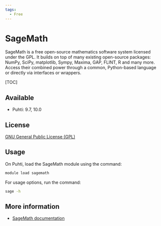 ```yaml
---
tags:
  - Free
---
```


# SageMath

SageMath is a free open-source mathematics software system licensed
under the GPL. It builds on top of many existing open-source packages:
NumPy, SciPy, matplotlib, Sympy, Maxima, GAP, FLINT, R and many more.
Access their combined power through a common, Python-based language or
directly via interfaces or wrappers.

[TOC]

## Available

- Puhti: 9.7, 10.0

## License

[GNU General Public License (GPL)](https://doc.sagemath.org/html/en/reference/history_and_license/index.html)

## Usage

On Puhti, load the SageMath module using the command:

```bash
module load sagemath
```

For usage options, run the command:

```bash
sage -h
```

## More information

- [SageMath documentation](http://doc.sagemath.org)
